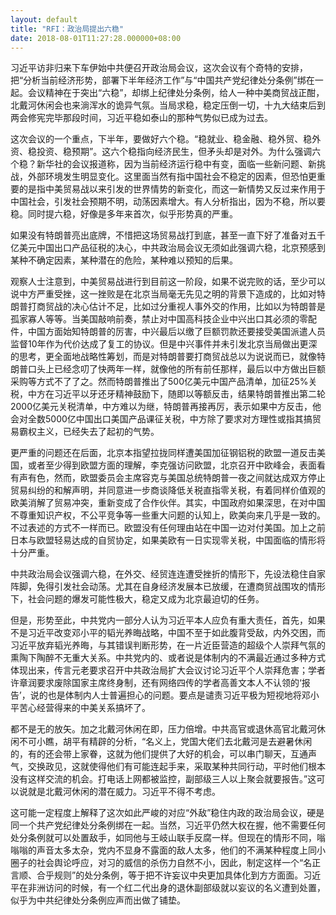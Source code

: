 ```yaml
---
layout: default
title: "RFI：政治局提出六稳"
date: 2018-08-01T11:27:28.000000+08:00
---
```


习近平访非归来下车伊始中共便召开政治局会议，这次会议有个奇特的安排，把“分析当前经济形势，部署下半年经济工作”与“中国共产党纪律处分条例”绑在一起。会议精神在于突出“六稳”，却绑上纪律处分条例，给人一种中美商贸战正酣，北戴河休闲会也来淌浑水的诡异气氛。当局求稳，稳定压倒一切，十九大结束后到两会修宪完毕那段时间，习近平稳如泰山的那种气势似已成为过去。

这次会议的一个重点，下半年，要做好六个稳。“稳就业、稳金融、稳外贸、稳外资、稳投资、稳预期”。这六个稳指向经济民生，但矛头却是对外。为什么强调六个稳？新华社的会议报道称，因为当前经济运行稳中有变，面临一些新问题、新挑战，外部环境发生明显变化。这里面当然有指中国社会不稳定的因素，但恐怕更重要的是指中美贸易战以来引发的世界情势的新变化，而这一新情势又反过来作用于中国社会，引发社会预期不明，动荡因素增大。有人分析指出，因为不稳，所以要稳。同时提六稳，好像是多年来首次，似乎形势真的严重。

如果没有特朗普亮出底牌，不惜把这场贸易战打到底，甚至一直下好了准备对五千亿美元中国出口产品征税的决心，中共政治局会议无须如此强调六稳，北京预感到某种不确定因素，某种潜在的危险，某种难以预知的后果。

观察人士注意到，中美贸易战进行到目前这一阶段，如果不说完败的话，至少可以说中方严重受挫，这一挫败是在北京当局毫无先见之明的背景下造成的，比如对特朗普打商贸战的决心估计不足，比如过分重视人事外交的作用，比如以为特朗普是孤家寡人等等。当美国敲响前奏，禁止对中国高科技企业中兴出口其必须的零配件，中国方面始知特朗普的厉害，中兴最后以缴了巨额罚款还要接受美国派遣人员监督10年作为代价达成了复工的协议。但是中兴事件并未引发北京当局做出更深的思考，更全面地战略性筹划，而是对特朗普要打商贸战总以为说说而已，就像特朗普口头上已经念叨了快两年一样，就像他的所有前任那样，最后以中方做出巨额采购等方式不了了之。然而特朗普推出了500亿美元中国产品清单，加征25%关税，中方在习近平以牙还牙精神鼓励下，随即以等额反击，结果特朗普推出第二轮2000亿美元关税清单，中方难以为继，特朗普再接再厉，表示如果中方反击，他会对全数5000亿中国出口美国产品课征关税，中方除了要求对方理性或指其搞贸易霸权主义，已经失去了起初的气势。

更严重的问题还在后面，北京本指望拉拢同样遭美国加征钢铝税的欧盟一道反击美国，或者至少得到欧盟方面的理解，李克强访问欧盟，北京召开中欧峰会，表面看有声有色，然而，欧盟委员会主席容克与美国总统特朗普一夜之间就达成双方停止贸易纠纷的和解声明，并同意进一步商谈降低关税直指零关税，有着同样价值观的欧美消解了贸易冲突，重新变成了合作伙伴。其实，中国政府如果深思，在对中国不尊重知识产权，不公平竞争等一些重大问题的认知上，欧美向来几乎是一致的。不过表述的方式不一样而已。欧盟没有任何理由站在中国一边对付美国。加上之前日本与欧盟轻易达成的自贸协定，如果美欧有一日实现零关税，中国面临的情形将十分严重。

中共政治局会议强调六稳，在外交、经贸连连遭受挫折的情形下，先设法稳住自家阵脚，免得引发社会动荡。尤其在自身经济发展本已放缓，在遭商贸战围攻的情形下，社会问题的爆发可能性极大，稳定又成为北京最迫切的任务。

但是，形势至此，中共党内一部分人认为习近平本人应负有重大责任，首先，如果不是习近平改变邓小平的韬光养晦战略，中国不至于如此腹背受敌，内外交困，而习近平放弃韬光养晦，与其错误判断形势，在一片近臣营造的超级个人崇拜气氛的熏陶下陶醉不无重大关系。中共党内的、或者说是体制内的不满最近通过多种方式体现出来，传言元老要求召开中共政治局扩大会议讨论习近平个人崇拜危害；学者许章润要求废除国家主席终身制，还有网络四传的学者高善文本人不认领的‘报告’，说的也是体制内人士普遍担心的问题。要点是谴责习近平极为短视地将邓小平苦心经营得来的中美关系搞坏了。

都不是无的放矢。加之北戴河休闲在即，压力倍增。中共高官或退休高官北戴河休闲不可小瞧，胡平有精辟的分析，“名义上，党国大佬们去北戴河是去避暑休闲的，有的还会带上家眷，这就为他们提供了大好的机会，可以串门聊天，互通声气，交换政见，这就使得他们有可能连起手来，采取某种共同行动，平时他们根本没有这样交流的机会。打电话上网都被监控，副部级三人以上聚会就要报告。”这可以说就是北戴河休闲的潜在威力。习近平不得不考虑。

这可能一定程度上解释了这次如此严峻的对应“外敌”稳住内政的政治局会议，硬是同一个共产党纪律处分条例绑在一起。当然，习近平仍然大权在握，他不需要任何处分条例就可以处置敌手，如同他与王岐山联手反腐一样。但现在的情形不同，嗡嗡嗡的声音太多太杂，党内不显身不露面的敌人太多，他们的不满某种程度上同小圈子的社会舆论呼应，对习的威信的杀伤力自然不小，因此，制定这样一个“名正言顺、合乎规则”的处分条例，等于把不许妄议中央更加具体化到方方面面。习近平在非洲访问的时候，有一个红二代出身的退休副部级就以妄议的名义遭到处置，似乎为中共纪律处分条例应声而出做了铺垫。

